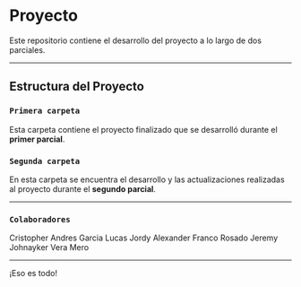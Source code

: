 # Proyecto

Este repositorio contiene el desarrollo del proyecto a lo largo de dos parciales.

---

## Estructura del Proyecto

### `Primera carpeta`

Esta carpeta contiene el proyecto finalizado que se desarrolló durante el **primer parcial**. 

### `Segunda carpeta`

En esta carpeta se encuentra el desarrollo y las actualizaciones realizadas al proyecto durante el **segundo parcial**.

---

### `Colaboradores`

Cristopher Andres Garcia Lucas
Jordy Alexander Franco Rosado
Jeremy Johnayker Vera Mero 


---


¡Eso es todo!